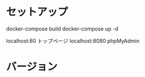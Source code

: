 # セットアップ

docker-compose build
docker-compose up -d

localhost:80 トップページ
localhost:8080 phpMyAdmin

# バージョン
